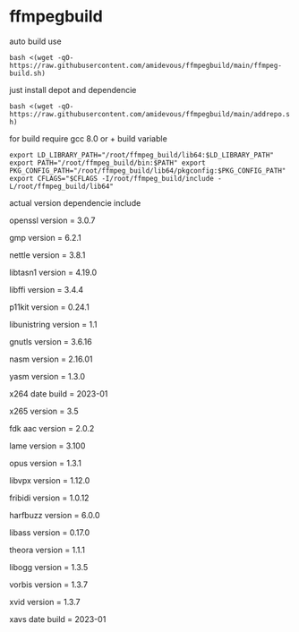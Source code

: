 # ffmpegbuild

auto build use

`bash <(wget -qO- https://raw.githubusercontent.com/amidevous/ffmpegbuild/main/ffmpeg-build.sh)`

just install depot and dependencie


`bash <(wget -qO- https://raw.githubusercontent.com/amidevous/ffmpegbuild/main/addrepo.sh)`

for build require gcc 8.0 or + build variable


`export LD_LIBRARY_PATH="/root/ffmpeg_build/lib64:$LD_LIBRARY_PATH"
export PATH="/root/ffmpeg_build/bin:$PATH"
export PKG_CONFIG_PATH="/root/ffmpeg_build/lib64/pkgconfig:$PKG_CONFIG_PATH"
export CFLAGS="$CFLAGS -I/root/ffmpeg_build/include -L/root/ffmpeg_build/lib64"`


actual version dependencie include

openssl version = 3.0.7

gmp version = 6.2.1

nettle version = 3.8.1

libtasn1 version = 4.19.0

libffi version = 3.4.4

p11kit version = 0.24.1

libunistring version = 1.1

gnutls version = 3.6.16

nasm version = 2.16.01

yasm version = 1.3.0

x264 date build = 2023-01

x265 version = 3.5

fdk aac version = 2.0.2

lame version = 3.100

opus version = 1.3.1

libvpx version = 1.12.0

fribidi version = 1.0.12

harfbuzz version = 6.0.0

libass version = 0.17.0

theora version = 1.1.1

libogg version = 1.3.5

vorbis version = 1.3.7

xvid version = 1.3.7

xavs date build = 2023-01
